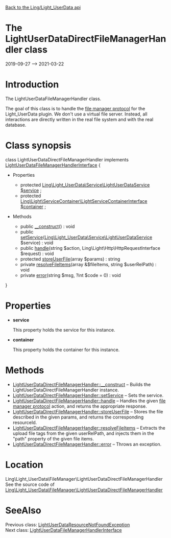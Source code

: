 [Back to the Ling/Light_UserData api](https://github.com/lingtalfi/Light_UserData/blob/master/doc/api/Ling/Light_UserData.md)



The LightUserDataDirectFileManagerHandler class
================
2019-09-27 --> 2021-03-22






Introduction
============

The LightUserDataFileManagerHandler class.

The goal of this class is to handle the [file manager protocol](https://github.com/lingtalfi/TheBar/blob/master/discussions/file-manager-protocol.md) for the Light_UserData plugin.
We don't use a virtual file server.
Instead, all interactions are directly written in the real file system and with the real database.



Class synopsis
==============


class <span class="pl-k">LightUserDataDirectFileManagerHandler</span> implements [LightUserDataFileManagerHandlerInterface](https://github.com/lingtalfi/Light_UserData/blob/master/doc/api/Ling/Light_UserData/FileManager/LightUserDataFileManagerHandlerInterface.md) {

- Properties
    - protected [Ling\Light_UserData\Service\LightUserDataService](https://github.com/lingtalfi/Light_UserData/blob/master/doc/api/Ling/Light_UserData/Service/LightUserDataService.md) [$service](#property-service) ;
    - protected [Ling\Light\ServiceContainer\LightServiceContainerInterface](https://github.com/lingtalfi/Light/blob/master/doc/api/Ling/Light/ServiceContainer/LightServiceContainerInterface.md) [$container](#property-container) ;

- Methods
    - public [__construct](https://github.com/lingtalfi/Light_UserData/blob/master/doc/api/Ling/Light_UserData/FileManager/LightUserDataDirectFileManagerHandler/__construct.md)() : void
    - public [setService](https://github.com/lingtalfi/Light_UserData/blob/master/doc/api/Ling/Light_UserData/FileManager/LightUserDataDirectFileManagerHandler/setService.md)([Ling\Light_UserData\Service\LightUserDataService](https://github.com/lingtalfi/Light_UserData/blob/master/doc/api/Ling/Light_UserData/Service/LightUserDataService.md) $service) : void
    - public [handle](https://github.com/lingtalfi/Light_UserData/blob/master/doc/api/Ling/Light_UserData/FileManager/LightUserDataDirectFileManagerHandler/handle.md)(string $action, Ling\Light\Http\HttpRequestInterface $request) : void
    - protected [storeUserFile](https://github.com/lingtalfi/Light_UserData/blob/master/doc/api/Ling/Light_UserData/FileManager/LightUserDataDirectFileManagerHandler/storeUserFile.md)(array $params) : string
    - private [resolveFileItems](https://github.com/lingtalfi/Light_UserData/blob/master/doc/api/Ling/Light_UserData/FileManager/LightUserDataDirectFileManagerHandler/resolveFileItems.md)(array &$fileItems, string $userRelPath) : void
    - private [error](https://github.com/lingtalfi/Light_UserData/blob/master/doc/api/Ling/Light_UserData/FileManager/LightUserDataDirectFileManagerHandler/error.md)(string $msg, ?int $code = 0) : void

}




Properties
=============

- <span id="property-service"><b>service</b></span>

    This property holds the service for this instance.
    
    

- <span id="property-container"><b>container</b></span>

    This property holds the container for this instance.
    
    



Methods
==============

- [LightUserDataDirectFileManagerHandler::__construct](https://github.com/lingtalfi/Light_UserData/blob/master/doc/api/Ling/Light_UserData/FileManager/LightUserDataDirectFileManagerHandler/__construct.md) &ndash; Builds the LightUserDataDirectFileManagerHandler instance.
- [LightUserDataDirectFileManagerHandler::setService](https://github.com/lingtalfi/Light_UserData/blob/master/doc/api/Ling/Light_UserData/FileManager/LightUserDataDirectFileManagerHandler/setService.md) &ndash; Sets the service.
- [LightUserDataDirectFileManagerHandler::handle](https://github.com/lingtalfi/Light_UserData/blob/master/doc/api/Ling/Light_UserData/FileManager/LightUserDataDirectFileManagerHandler/handle.md) &ndash; Handles the given [file manager protocol](https://github.com/lingtalfi/TheBar/blob/master/discussions/file-manager-protocol.md) action, and returns the appropriate response.
- [LightUserDataDirectFileManagerHandler::storeUserFile](https://github.com/lingtalfi/Light_UserData/blob/master/doc/api/Ling/Light_UserData/FileManager/LightUserDataDirectFileManagerHandler/storeUserFile.md) &ndash; Stores the file described in the given params, and returns the corresponding resourceId.
- [LightUserDataDirectFileManagerHandler::resolveFileItems](https://github.com/lingtalfi/Light_UserData/blob/master/doc/api/Ling/Light_UserData/FileManager/LightUserDataDirectFileManagerHandler/resolveFileItems.md) &ndash; Extracts the upload file tags from the given userRelPath, and injects them in the "path" property of the given file items.
- [LightUserDataDirectFileManagerHandler::error](https://github.com/lingtalfi/Light_UserData/blob/master/doc/api/Ling/Light_UserData/FileManager/LightUserDataDirectFileManagerHandler/error.md) &ndash; Throws an exception.





Location
=============
Ling\Light_UserData\FileManager\LightUserDataDirectFileManagerHandler<br>
See the source code of [Ling\Light_UserData\FileManager\LightUserDataDirectFileManagerHandler](https://github.com/lingtalfi/Light_UserData/blob/master/FileManager/LightUserDataDirectFileManagerHandler.php)



SeeAlso
==============
Previous class: [LightUserDataResourceNotFoundException](https://github.com/lingtalfi/Light_UserData/blob/master/doc/api/Ling/Light_UserData/Exception/LightUserDataResourceNotFoundException.md)<br>Next class: [LightUserDataFileManagerHandlerInterface](https://github.com/lingtalfi/Light_UserData/blob/master/doc/api/Ling/Light_UserData/FileManager/LightUserDataFileManagerHandlerInterface.md)<br>
